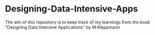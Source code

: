 # Designing-Data-Intensive-Apps
The aim of this repository is to keep track of my learnings from the book "Designing Data Intensive Applications" by M.Kleppmann
